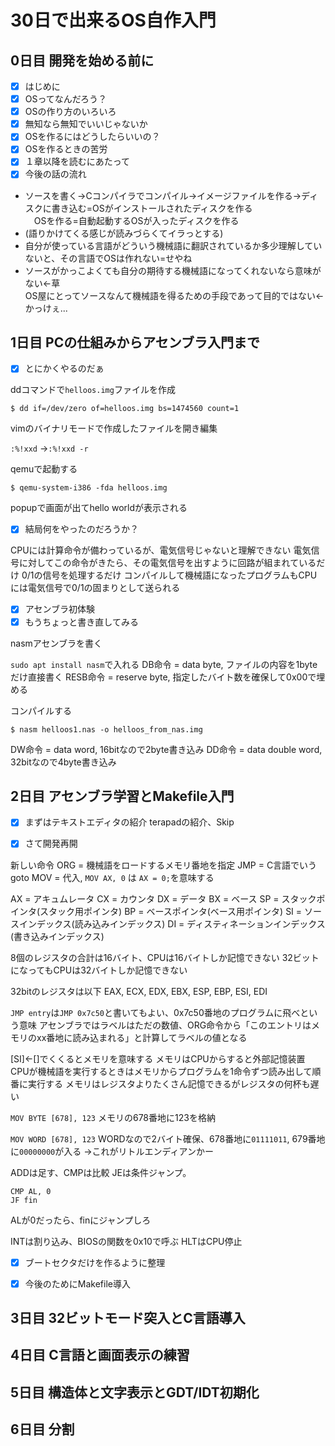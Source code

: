 # 30日で出来るOS自作入門

## 0日目 開発を始める前に

- [x] はじめに
- [x] OSってなんだろう？
- [x] OSの作り方のいろいろ
- [x] 無知なら無知でいいじゃないか
- [x] OSを作るにはどうしたらいいの？
- [x] OSを作るときの苦労
- [x] １章以降を読むにあたって
- [x] 今後の話の流れ

- ソースを書く→Cコンパイラでコンパイル→イメージファイルを作る→ディスクに書き込む=OSがインストールされたディスクを作る  
　OSを作る=自動起動するOSが入ったディスクを作る
- (語りかけてくる感じが読みづらくてイラっとする)
- 自分が使っている言語がどういう機械語に翻訳されているか多少理解していないと、その言語でOSは作れない=せやね
- ソースがかっこよくても自分の期待する機械語になってくれないなら意味がない←草  
OS屋にとってソースなんて機械語を得るための手段であって目的ではない←かっけぇ...


## 1日目 PCの仕組みからアセンブラ入門まで

- [x] とにかくやるのだぁ

ddコマンドで`helloos.img`ファイルを作成
```
$ dd if=/dev/zero of=helloos.img bs=1474560 count=1
```

vimのバイナリモードで作成したファイルを開き編集

`:%!xxd` →`:%!xxd -r` 

qemuで起動する

```
$ qemu-system-i386 -fda helloos.img
```
popupで画面が出てhello worldが表示される

- [x] 結局何をやったのだろうか？

CPUには計算命令が備わっているが、電気信号じゃないと理解できない
電気信号に対してこの命令がきたら、その電気信号を出すように回路が組まれているだけ
0/1の信号を処理するだけ
コンパイルして機械語になったプログラムもCPUには電気信号で0/1の固まりとして送られる


- [x] アセンブラ初体験
- [x] もうちょっと書き直してみる

nasmアセンブラを書く

`sudo apt install nasm`で入れる
DB命令 = data byte, ファイルの内容を1byteだけ直接書く
RESB命令 = reserve byte, 指定したバイト数を確保して0x00で埋める

コンパイルする

```
$ nasm helloos1.nas -o helloos_from_nas.img
```

DW命令 = data word, 16bitなので2byte書き込み
DD命令 = data double word, 32bitなので4byte書き込み


## 2日目 アセンブラ学習とMakefile入門

- [x] まずはテキストエディタの紹介
terapadの紹介、Skip

- [x] さて開発再開

新しい命令
ORG = 機械語をロードするメモリ番地を指定
JMP = C言語でいうgoto
MOV = 代入, `MOV AX, 0` は `AX = 0;`を意味する

AX = アキュムレータ
CX = カウンタ
DX = データ
BX = ベース
SP = スタックポインタ(スタック用ポインタ)
BP = ベースポインタ(ベース用ポインタ)
SI = ソースインデックス(読み込みインデックス)
DI = ディスティネーションインデックス(書き込みインデックス)

8個のレジスタの合計は16バイト、CPUは16バイトしか記憶できない
32ビットになってもCPUは32バイトしか記憶できない

32bitのレジスタは以下
EAX, ECX, EDX, EBX, ESP, EBP, ESI, EDI

`JMP entry`は`JMP 0x7c50`と書いてもよい、0x7c50番地のプログラムに飛べという意味
アセンブラではラベルはただの数値、ORG命令から「このエントリはメモリのxx番地に読み込まれる」と計算してラベルの値となる

[SI]←[]でくくるとメモリを意味する
メモリはCPUからすると外部記憶装置
CPUが機械語を実行するときはメモリからプログラムを1命令ずつ読み出して順番に実行する
メモリはレジスタよりたくさん記憶できるがレジスタの何杯も遅い

`MOV BYTE [678], 123`
メモリの678番地に123を格納

`MOV WORD [678], 123`
WORDなので2バイト確保、678番地に`01111011`, 679番地に`00000000`が入る
→これがリトルエンディアンかー

ADDは足す、CMPは比較
JEは条件ジャンプ。

```
CMP AL, 0
JF fin
```

ALが0だったら、finにジャンプしろ

INTは割り込み、BIOSの関数を0x10で呼ぶ
HLTはCPU停止

- [x] ブートセクタだけを作るように整理
- [x] 今後のためにMakefile導入




## 3日目 32ビットモード突入とC言語導入 

## 4日目 C言語と画面表示の練習

## 5日目 構造体と文字表示とGDT/IDT初期化

## 6日目 分割

















